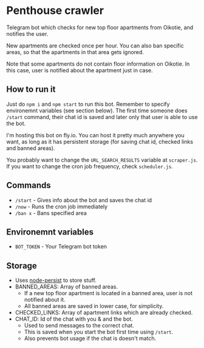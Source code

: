# Penthouse crawler

Telegram bot which checks for new top floor apartments from Oikotie, and notifies the user.

New apartments are checked once per hour. You can also ban specific areas, so that the apartments in that area gets ignored.

Note that some apartments do not contain floor information on Oikotie. In this case, user is notified about the apartment just in case.

## How to run it

Just do `npm i` and `npm start` to run this bot. Remember to specify environemnt variables (see section below). The first time someone does `/start` command, their chat id is saved and later only that user is able to use the bot.

I'm hosting this bot on fly.io. You can host it pretty much anywhere you want, as long as it has persistent storage (for saving chat id, checked links and banned areas).

You probably want to change the `URL_SEARCH_RESULTS` variable at `scraper.js`. If you want to change the cron job frequency, check `scheduler.js`.

## Commands

- `/start` - Gives info about the bot and saves the chat id
- `/now` - Runs the cron job immediately
- `/ban x` - Bans specified area

## Environemnt variables

- `BOT_TOKEN` - Your Telegram bot token

## Storage

- Uses [node-persist](https://www.npmjs.com/package/node-persist) to store stuff.
- BANNED_AREAS: Array of banned areas.
  - If a new top floor apartment is located in a banned area, user is not notified about it.
  - All banned areas are saved in lower case, for simplicity.
- CHECKED_LINKS: Array of apartment links which are already checked.
- CHAT_ID: Id of the chat with you & and the bot.
  - Used to send messages to the correct chat.
  - This is saved when you start the bot first time using `/start`.
  - Also prevents bot usage if the chat is doesn't match.